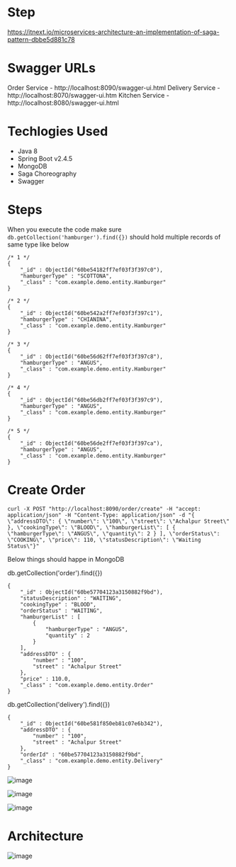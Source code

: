 
# Step

https://itnext.io/microservices-architecture-an-implementation-of-saga-pattern-dbbe5d881c78


# Swagger URLs

Order Service - http://localhost:8090/swagger-ui.html
Delivery Service - http://localhost:8070/swagger-ui.htm
Kitchen Service - http://localhost:8080/swagger-ui.html

# Techlogies Used 

- Java 8
- Spring Boot v2.4.5
- MongoDB
- Saga Choreography
- Swagger 

# Steps

When you execute the code make sure `db.getCollection('hamburger').find({})` should hold multiple records of same type like below 

```
/* 1 */
{
    "_id" : ObjectId("60be54182ff7ef03f3f397c0"),
    "hamburgerType" : "SCOTTONA",
    "_class" : "com.example.demo.entity.Hamburger"
}

/* 2 */
{
    "_id" : ObjectId("60be542a2ff7ef03f3f397c1"),
    "hamburgerType" : "CHIANINA",
    "_class" : "com.example.demo.entity.Hamburger"
}

/* 3 */
{
    "_id" : ObjectId("60be56d62ff7ef03f3f397c8"),
    "hamburgerType" : "ANGUS",
    "_class" : "com.example.demo.entity.Hamburger"
}

/* 4 */
{
    "_id" : ObjectId("60be56db2ff7ef03f3f397c9"),
    "hamburgerType" : "ANGUS",
    "_class" : "com.example.demo.entity.Hamburger"
}

/* 5 */
{
    "_id" : ObjectId("60be56de2ff7ef03f3f397ca"),
    "hamburgerType" : "ANGUS",
    "_class" : "com.example.demo.entity.Hamburger"
}
```
# Create Order 

```
curl -X POST "http://localhost:8090/order/create" -H "accept: application/json" -H "Content-Type: application/json" -d "{ \"addressDTO\": { \"number\": \"100\", \"street\": \"Achalpur Street\" }, \"cookingType\": \"BLOOD\", \"hamburgerList\": [ { \"hamburgerType\": \"ANGUS\", \"quantity\": 2 } ], \"orderStatus\": \"COOKING\", \"price\": 110, \"statusDescription\": \"Waiting Status\"}"
```
Below things should happe in MongoDB

db.getCollection('order').find({})

```
{
    "_id" : ObjectId("60be57704123a3150882f9bd"),
    "statusDescription" : "WAITING",
    "cookingType" : "BLOOD",
    "orderStatus" : "WAITING",
    "hamburgerList" : [ 
        {
            "hamburgerType" : "ANGUS",
            "quantity" : 2
        }
    ],
    "addressDTO" : {
        "number" : "100",
        "street" : "Achalpur Street"
    },
    "price" : 110.0,
    "_class" : "com.example.demo.entity.Order"
}
```

db.getCollection('delivery').find({})

```
{
    "_id" : ObjectId("60be581f850eb81c07e6b342"),
    "addressDTO" : {
        "number" : "100",
        "street" : "Achalpur Street"
    },
    "orderId" : "60be57704123a3150882f9bd",
    "_class" : "com.example.demo.entity.Delivery"
}
```

![image](https://user-images.githubusercontent.com/54174687/121066835-f6632e80-c7e7-11eb-8c3e-9c7aa10c7c3e.png)

![image](https://user-images.githubusercontent.com/54174687/121066914-0ed34900-c7e8-11eb-9a3e-4a58738b6c71.png)

![image](https://user-images.githubusercontent.com/54174687/121066964-1d216500-c7e8-11eb-999f-bd34980b50ca.png)


# Architecture 

![image](https://user-images.githubusercontent.com/54174687/121066098-278f2f00-c7e7-11eb-8527-0d7298f30997.png)


